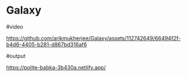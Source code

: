 # Galaxy
#video

https://github.com/arikmukherjee/Galaxy/assets/112742649/66494f2f-b4d6-4405-b281-d867bd316af6


#output

https://polite-babka-3b430a.netlify.app/
